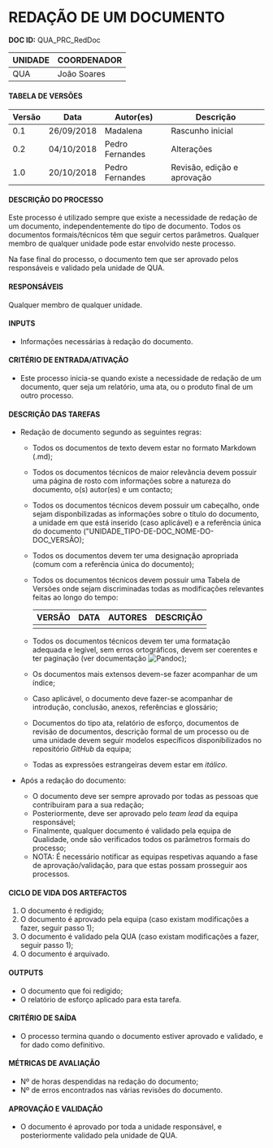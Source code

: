 # REDAÇÃO DE UM DOCUMENTO

**DOC ID:** QUA_PRC_RedDoc

| UNIDADE | COORDENADOR |
|---------|-------------|
|    QUA   | João Soares |

#### TABELA DE VERSÕES

| Versão | Data | Autor(es) | Descrição |
|--------|------|---------|-----------|
|0.1|26/09/2018|Madalena|Rascunho inicial|
|0.2|04/10/2018|Pedro Fernandes|Alterações|
|1.0|20/10/2018|Pedro Fernandes|Revisão, edição e aprovação|

#### DESCRIÇÃO DO PROCESSO

Este processo é utilizado sempre que existe a necessidade de redação de um documento, independentemente do tipo de documento. Todos os documentos formais/técnicos têm que seguir certos parâmetros. Qualquer membro de qualquer unidade pode estar envolvido neste processo.

Na fase final do processo, o documento tem que ser aprovado pelos responsáveis e validado pela unidade de QUA.


#### RESPONSÁVEIS

Qualquer membro de qualquer unidade.

#### INPUTS

* Informações necessárias à redação do documento.

#### CRITÉRIO DE ENTRADA/ATIVAÇÃO

* Este processo inicia-se quando existe a necessidade de redação de um documento, quer seja um relatório, uma ata, ou o produto final de um outro processo.

#### DESCRIÇÃO DAS TAREFAS

* Redação de documento segundo as seguintes regras:
	* Todos os documentos de texto devem estar no formato Markdown (.md);
	* Todos os documentos técnicos de maior relevância devem possuir uma página de rosto com informações sobre a natureza do documento, o(s) autor(es) e um contacto;
	* Todos os documentos técnicos devem possuir um cabeçalho, onde sejam disponbilizadas as informações sobre o título do documento, a unidade em que está inserido (caso aplicável) e a referência única do documento ("UNIDADE\_TIPO-DE-DOC\_NOME-DO-DOC\_VERSÃO);
	* Todos os documentos devem ter uma designação apropriada (comum com a referência única do documento);
	* Todos os documentos técnicos devem possuir uma Tabela de Versões onde sejam discriminadas todas as modificações relevantes feitas ao longo do tempo:

		| VERSÃO | DATA | AUTORES | DESCRIÇÃO |
		|--------|------|---------|-----------|
		|||||
	* Todos os documentos técnicos devem ter uma formatação adequada e legível, sem erros ortográficos, devem ser coerentes e ter paginação (ver documentação ![Pandoc]());
	* Os documentos mais extensos devem-se fazer acompanhar de um índice;
	* Caso aplicável, o documento deve fazer-se acompanhar de introdução, conclusão, anexos, referências e glossário;
	* Documentos do tipo ata, relatório de esforço, documentos de revisão de documentos, descrição formal de um processo ou de uma unidade devem seguir modelos específicos disponibilizados no repositório *GitHub* da equipa;
	* Todas as expressões estrangeiras devem estar em *itálico*.

	
* Após a redação do documento:
	* O documento deve ser sempre aprovado por todas as pessoas que contribuiram para a sua redação;
	* Posteriormente, deve ser aprovado pelo *team lead* da equipa responsável;
	* Finalmente, qualquer documento é validado pela equipa de Qualidade, onde são verificados todos os parâmetros formais do processo;
	* NOTA: É necessário notificar as equipas respetivas aquando a fase de aprovação/validação, para que estas possam prosseguir aos processos.

#### CICLO DE VIDA DOS ARTEFACTOS

1) O documento é redigido;
2) O documento é aprovado pela equipa (caso existam modificações a fazer, seguir passo 1);
3) O documento é validado pela QUA (caso existam modificações a fazer, seguir passo 1);
4) O documento é arquivado.

#### OUTPUTS

* O documento que foi redigido;
* O relatório de esforço aplicado para esta tarefa.

#### CRITÉRIO DE SAÍDA

* O processo termina quando o documento estiver aprovado e validado, e for dado como definitivo.

#### MÉTRICAS DE AVALIAÇÃO

* Nº de horas despendidas na redação do documento;
* Nº de erros encontrados nas várias revisões do documento.

#### APROVAÇÃO E VALIDAÇÃO

* O documento é aprovado por toda a unidade responsável, e posteriormente validado pela unidade de QUA.